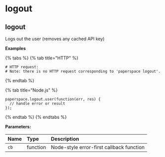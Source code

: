 # logout

## logout

Logs out the user \(removes any cached API key\)

**Examples**

{% tabs %}
{% tab title="HTTP" %}
```text
# HTTP request:
# Note: there is no HTTP request corresponding to 'paperspace logout'.
```
{% endtab %}

{% tab title="Node.js" %}
```text
paperspace.logout.user(function(err, res) {
  // handle error or result
});
```
{% endtab %}
{% endtabs %}

**Parameters:**

| Name | Type | Description |
| :--- | :--- | :--- |
| `cb` |  function | Node-style error-first callback function |


